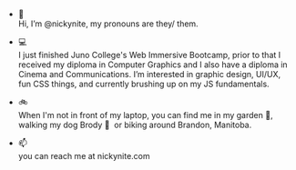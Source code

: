 - 👋 <br />Hi, I’m @nickynite, my pronouns are they/ them.

- 💻 <br />I just finished Juno College's Web Immersive Bootcamp, prior to that I received my diploma in Computer Graphics and I also have a diploma in Cinema and Communications. I’m interested in graphic design, UI/UX, fun CSS things, and currently brushing up on my JS fundamentals.

- 🚲 <br />When I'm not in front of my laptop, you can find me in my garden 🌱, walking my dog Brody 🐶&nbsp; or biking around Brandon, Manitoba.

- 📫 <br />you can reach me at nickynite.com

<!---
nickynite/nickynite is a ✨ special ✨ repository because its `README.md` (this file) appears on your GitHub profile.
You can click the Preview link to take a look at your changes.
--->
